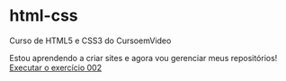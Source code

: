 # html-css

Curso de HTML5 e CSS3 do CursoemVideo

Estou aprendendo a criar sites e agora vou gerenciar meus repositórios!
<a href= "https://kogaw.github.io/html-css/Desafios/desafio-10pt2/index.html">Executar o exercício 002</a>

